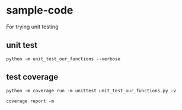 # sample-code
For trying unit testing

## unit test
```
python -m unit_test_our_functions --verbose
```

## test coverage
```
python -m coverage run -m unittest unit_test_our_functions.py -v
```

```
coverage report -m
```
